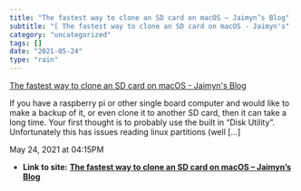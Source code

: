 ```yaml
---
title: "The fastest way to clone an SD card on macOS – Jaimyn’s Blog"
subtitle: "[ The fastest way to clone an SD card on macOS - Jaimyn's"
category: "uncategorized"
tags: []
date: "2021-05-24"
type: "rain"
---
```

[ The fastest way to clone an SD card on macOS - Jaimyn's
Blog](<https://blog.jaimyn.dev/the-fastest-way-to-clone-sd-card-macos/>)

If you have a raspberry pi or other single board computer and would like to
make a backup of it, or even clone it to another SD card, then it can take a
long time. Your first thought is to probably use the built in “Disk Utility”.
Unfortunately this has issues reading linux partitions (well […]

May 24, 2021 at 04:15PM


* **Link to site:** **[The fastest way to clone an SD card on macOS – Jaimyn’s Blog](None)**
